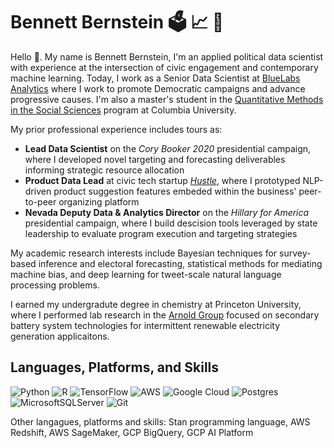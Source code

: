 # Bennett Bernstein 🗳️ 📈 🔵

Hello 👋. My name is Bennett Bernstein, I'm an applied political data scientist with experience at the intersection of civic engagement and contemporary machine learning. Today, I work as a Senior Data Scientist at [BlueLabs Analytics](https://bluelabs.com/) where I work to promote Democratic campaigns and advance progressive causes. I'm also a master's student in the [Quantitative Methods in the Social Sciences](https://www.qmss.columbia.edu/) program at Columbia University. 

My prior professional experience includes tours as:
- **Lead Data Scientist** on the *Cory Booker 2020* presidential campaign, where I developed novel targeting and forecasting deliverables informing strategic resource allocation
- **Product Data Lead** at civic tech startup [*Hustle*](https://hustle.com/), where I prototyped NLP-driven product suggestion features embeded within the business' peer-to-peer organizing platform
- **Nevada Deputy Data & Analytics Director** on the *Hillary for America* presidential campaign, where I build descision tools leveraged by state leadership to evaluate program execution and targeting strategies

My academic research interests include Bayesian techniques for survey-based inference and electoral forecasting, statistical methods for mediating machine bias, and deep learning for tweet-scale natural language processing problems.

I earned my undergradute degree in chemistry at Princeton University, where I performed lab research in the [Arnold Group](https://spikelab.mycpanel.princeton.edu/research/energy.html) focused on secondary battery system technologies for intermittent renewable electricity generation applicaitons.

## Languages, Platforms, and Skills
![Python](https://img.shields.io/badge/python-3670A0?style=for-the-badge&logo=python&logoColor=ffdd54) ![R](https://img.shields.io/badge/r-%23276DC3.svg?style=for-the-badge&logo=r&logoColor=white) ![TensorFlow](https://img.shields.io/badge/TensorFlow-%23FF6F00.svg?style=for-the-badge&logo=TensorFlow&logoColor=white) ![AWS](https://img.shields.io/badge/AWS-%23FF9900.svg?style=for-the-badge&logo=amazon-aws&logoColor=white) ![Google Cloud](https://img.shields.io/badge/GoogleCloud-%234285F4.svg?style=for-the-badge&logo=google-cloud&logoColor=white) ![Postgres](https://img.shields.io/badge/postgres-%23316192.svg?style=for-the-badge&logo=postgresql&logoColor=white) ![MicrosoftSQLServer](https://img.shields.io/badge/Microsoft%20SQL%20Sever-CC2927?style=for-the-badge&logo=microsoft%20sql%20server&logoColor=white) ![Git](https://img.shields.io/badge/git-%23F05033.svg?style=for-the-badge&logo=git&logoColor=white)

Other langagues, platforms and skills: Stan programming language, AWS Redshift, AWS SageMaker, GCP BigQuery, GCP AI Platform
